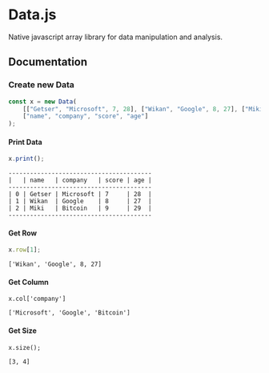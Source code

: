 # Data.js
Native javascript array library for data manipulation and analysis.


## Documentation

### Create new Data

```js
const x = new Data(
    [["Getser", "Microsoft", 7, 28], ["Wikan", "Google", 8, 27], ["Miki", "Bitcoin", 9, 29]], 
    ["name", "company", "score", "age"]
);
```

#### Print Data

```js
x.print();
```

```
----------------------------------------
|   | name   | company   | score | age | 
----------------------------------------
| 0 | Getser | Microsoft | 7     | 28  | 
| 1 | Wikan  | Google    | 8     | 27  | 
| 2 | Miki   | Bitcoin   | 9     | 29  | 
----------------------------------------
```

#### Get Row

```js
x.row[1];
```

```
['Wikan', 'Google', 8, 27]
```

#### Get Column

```
x.col['company']
```

```
['Microsoft', 'Google', 'Bitcoin']
```

#### Get Size

```
x.size();
```

```
[3, 4]
```

